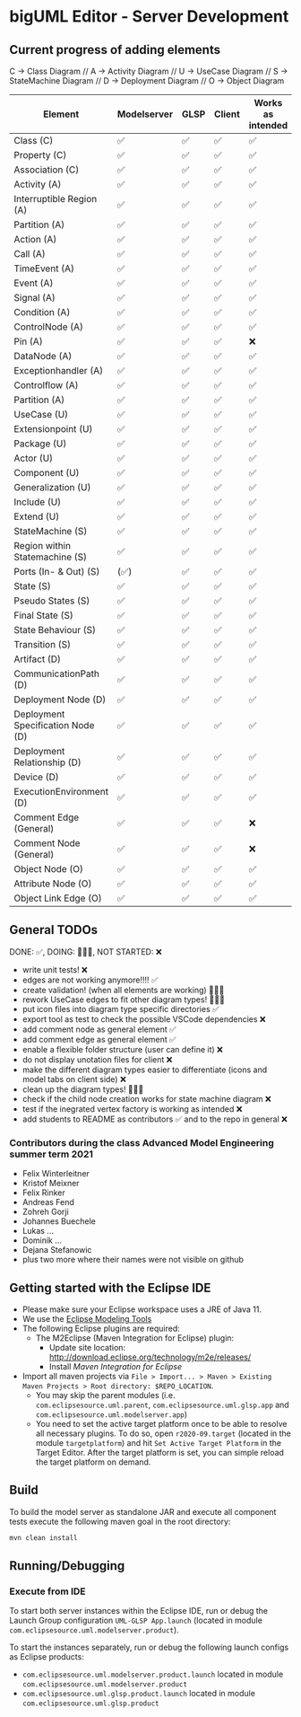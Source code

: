 # bigUML Editor - Server Development

## Current progress of adding elements

C -> Class Diagram // A -> Activity Diagram // U -> UseCase Diagram // S -> StateMachine Diagram // D -> Deployment
Diagram // O -> Object Diagram

|Element | Modelserver| GLSP  | Client  | Works as intended  |
|---|---|---|---|---|
| Class (C) | ✅  | ✅  | ✅  | ✅  |
| Property (C) | ✅  | ✅  | ✅  | ✅  |
| Association (C) | ✅  | ✅  | ✅  | ✅  |
| Activity (A) | ✅  | ✅  | ✅  | ✅  |
| Interruptible Region (A) | ✅  | ✅  | ✅  | ✅  |
| Partition (A) | ✅  | ✅  | ✅  | ✅  |
| Action (A) | ✅  | ✅  | ✅  | ✅  |
| Call (A) | ✅  | ✅  | ✅  | ✅ |
| TimeEvent (A) | ✅  | ✅  | ✅  | ✅ |
| Event (A) | ✅  | ✅  | ✅  | ✅ |
| Signal (A) | ✅  | ✅  | ✅  | ✅ |
| Condition (A) | ✅  | ✅  | ✅  | ✅  |
| ControlNode (A) | ✅  | ✅  | ✅  | ✅  |
| Pin (A) | ✅  | ✅  | ✅  | ❌  |
| DataNode (A) | ✅  | ✅  | ✅  | ✅  |
| Exceptionhandler (A) | ✅  | ✅  | ✅  | ✅  |
| Controlflow (A) | ✅  | ✅  | ✅  | ✅  |
| Partition (A) | ✅  | ✅  | ✅  | ✅  |
| UseCase (U) | ✅  | ✅  | ✅  | ✅  |
| Extensionpoint (U) | ✅  | ✅  | ✅  | ✅  |
| Package (U) | ✅  | ✅  | ✅  | ✅  |
| Actor (U) | ✅  | ✅  | ✅  | ✅  |
| Component (U) | ✅  | ✅  | ✅  | ✅  |
| Generalization (U) | ✅  | ✅  | ✅  | ✅  |
| Include (U) | ✅  | ✅  | ✅  | ✅  |
| Extend (U) | ✅  | ✅  | ✅  | ✅  |
| StateMachine (S) | ✅  | ✅  | ✅  | ✅  |
| Region within Statemachine (S) | ✅  | ✅  | ✅  | ✅  |
| Ports (In- & Out) (S) | (✅)  | ✅ | ✅  | ✅  |
| State (S) | ✅  | ✅  | ✅  | ✅  |
| Pseudo States (S) | ✅  | ✅  | ✅  | ✅  |
| Final State (S) | ✅  | ✅  | ✅  | ✅  |
| State Behaviour (S) | ✅  | ✅  | ✅  | ✅  |
| Transition (S) | ✅  | ✅  | ✅  | ✅  |
| Artifact (D) | ✅  | ✅  | ✅  | ✅  |
| CommunicationPath (D) | ✅  | ✅  | ✅  | ✅  |
| Deployment Node (D) | ✅  | ✅  | ✅  | ✅  |
| Deployment Specification Node (D) | ✅  | ✅  | ✅  | ✅  |
| Deployment Relationship (D) | ✅  | ✅  | ✅  | ✅  |
| Device (D) | ✅  | ✅  | ✅  | ✅  |
| ExecutionEnvironment (D) | ✅  | ✅  | ✅  | ✅  |
| Comment Edge (General) | ✅  | ✅  | ✅  | ❌  |
| Comment Node (General) | ✅  | ✅  | ✅  | ❌  |
| Object Node (O)| ✅  | ✅  | ✅  | ✅  |
| Attribute Node (O)| ✅  | ✅  | ✅  | ✅  |
| Object Link Edge (O)| ✅  | ✅  | ✅  | ✅  |

## General TODOs

DONE: ✅, DOING: 👨🏼‍💻, NOT STARTED: ❌

- write unit tests! ❌
- edges are not working anymore!!!! ‍✅
- create validation! (when all elements are working) 👨🏼‍💻
- rework UseCase edges to fit other diagram types! 👨🏼‍💻
- put icon files into diagram type specific directories ‍✅
- export tool as test to check the possible VSCode dependencies ❌
- add comment node as general element ✅
- add comment edge as general element ✅
- enable a flexible folder structure (user can define it) ❌
- do not display unotation files for client ❌
- make the different diagram types easier to differentiate (icons and model tabs on client side) ❌
- clean up the diagram types! 👨🏼‍💻
- check if the child node creation works for state machine diagram ❌
- test if the inegrated vertex factory is working as intended ❌
- add students to README as contributors ✅ and to the repo in general ❌

### Contributors during the class Advanced Model Engineering summer term 2021

- Felix Winterleitner
- Kristof Meixner
- Felix Rinker
- Andreas Fend
- Zohreh Gorji
- Johannes Buechele
- Lukas ...
- Dominik ...
- Dejana Stefanowic
- plus two more where their names were not visible on github

## Getting started with the Eclipse IDE

- Please make sure your Eclipse workspace uses a JRE of Java 11.
- We use
  the [Eclipse Modeling Tools](https://www.eclipse.org/downloads/packages/release/2020-12/r/eclipse-modeling-tools)
- The following Eclipse plugins are required:
    - The M2Eclipse (Maven Integration for Eclipse) plugin:
        - Update site location: http://download.eclipse.org/technology/m2e/releases/
        - Install *Maven Integration for Eclipse*
- Import all maven projects via `File > Import... > Maven > Existing Maven Projects > Root directory: $REPO_LOCATION`.
    - You may skip the parent modules (i.e. `com.eclipsesource.uml.parent`, `com.eclipsesource.uml.glsp.app`
      and `com.eclipsesource.uml.modelserver.app`)
    - You need to set the active target platform once to be able to resolve all necessary plugins. To do so,
      open `r2020-09.target` (located in the module `targetplatform`) and hit `Set Active Target Platform` in the Target
      Editor. After the target platform is set, you can simple reload the target platform on demand.

## Build

To build the model server as standalone JAR and execute all component tests execute the following maven goal in the root
directory:

```bash
mvn clean install
```

## Running/Debugging

### Execute from IDE

To start both server instances within the Eclipse IDE, run or debug the Launch Group
configuration `UML-GLSP App.launch` (located in module `com.eclipsesource.uml.modelserver.product`).

To start the instances separately, run or debug the following launch configs as Eclipse products:

- `com.eclipsesource.uml.modelserver.product.launch` located in module `com.eclipsesource.uml.modelserver.product`
- `com.eclipsesource.uml.glsp.product.launch` located in module `com.eclipsesource.uml.glsp.product`
